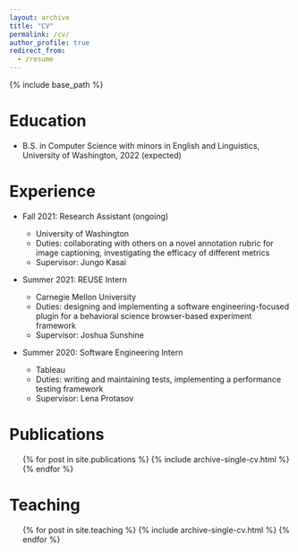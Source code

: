 ```yaml
---
layout: archive
title: "CV"
permalink: /cv/
author_profile: true
redirect_from:
  - /resume
---
```


{% include base_path %}

Education
======
* B.S. in Computer Science with minors in English and Linguistics, University of Washington, 2022 (expected)

Experience
======
* Fall 2021: Research Assistant (ongoing)
  * University of Washington
  * Duties: collaborating with others on a novel annotation rubric for image captioning, investigating the  efficacy of different metrics
  * Supervisor: Jungo Kasai

* Summer 2021: REUSE Intern
  * Carnegie Mellon University
  * Duties: designing and implementing a software engineering-focused plugin for a behavioral science browser-based experiment framework
  * Supervisor: Joshua Sunshine

* Summer 2020: Software Engineering Intern
  * Tableau
  * Duties: writing and maintaining tests, implementing a performance testing framework
  * Supervisor: Lena Protasov

Publications
======
  <ul>{% for post in site.publications %}
    {% include archive-single-cv.html %}
  {% endfor %}</ul>
  
Teaching
======
  <ul>{% for post in site.teaching %}
    {% include archive-single-cv.html %}
  {% endfor %}</ul>
